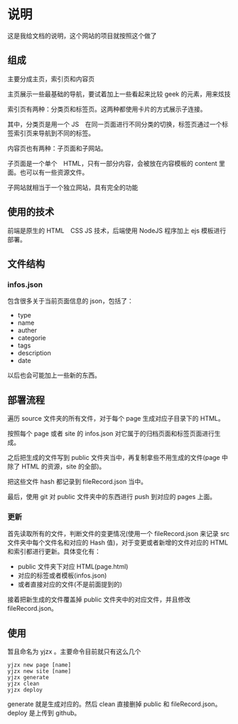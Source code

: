 # 说明

这是我给文档的说明，这个网站的项目就按照这个做了

## 组成

主要分成主页，索引页和内容页

主页展示一些最基础的导航，要试着加上一些看起来比较 geek 的元素，用来炫技

索引页有两种：分类页和标签页。这两种都使用卡片的方式展示子连接。

其中，分类页是用一个 JS　在同一页面进行不同分类的切换，标签页通过一个标签索引页来导航到不同的标签。

内容页也有两种：子页面和子网站。

子页面是一个单个　HTML，只有一部分内容，会被放在内容模板的 content 里面。也可以有一些资源文件。

子网站就相当于一个独立网站，具有完全的功能

## 使用的技术

前端是原生的 HTML　CSS JS 技术，后端使用 NodeJS 程序加上 ejs 模板进行部署。

## 文件结构

### infos.json

包含很多关于当前页面信息的 json，包括了：

- type
- name
- auther
- categorie
- tags
- description
- date

以后也会可能加上一些新的东西。

## 部署流程

遍历 source 文件夹的所有文件，对于每个 page 生成对应子目录下的 HTML。

按照每个 page 或者 site 的 infos.json 对它属于的归档页面和标签页面进行生成。

之后把生成的文件写到 public 文件夹当中，再复制拿些不用生成的文件(page 中除了 HTML 的资源，site 的全部)。

把这些文件 hash 都记录到 fileRecord.json 当中。

最后，使用 git 对 public 文件夹中的东西进行 push 到对应的 pages 上面。

### 更新

首先读取所有的文件，判断文件的变更情况(使用一个 fileRecord.json 来记录 src 文件夹中每个文件名和对应的 Hash 值)，对于变更或者新增的文件对应的 HTML 和索引都进行更新。具体变化有：

- public 文件夹下对应 HTML(page.html)
- 对应的标签或者模板(infos.json)
- 或者直接对应的文件(不是前面提到的)

接着把新生成的文件覆盖掉 public 文件夹中的对应文件，并且修改 fileRecord.json。

## 使用

暂且命名为 yjzx 。主要命令目前就只有这么几个

``` text
yjzx new page [name]
yjzx new site [name]
yjzx generate
yjzx clean
yjzx deploy
```

generate 就是生成对应的。然后 clean 直接删掉 public 和 fileRecord.json。deploy 是上传到 github。
